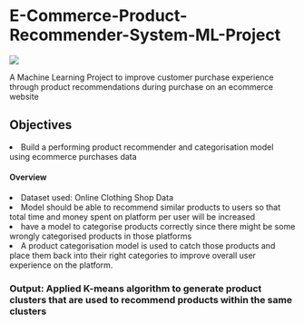 # E-Commerce-Product-Recommender-System-ML-Project

<img src="https://user-images.githubusercontent.com/20658442/178013467-10e263c8-5f97-4a2a-b36a-28ff0b524bee.png"></img>

A Machine Learning Project to improve customer purchase experience through product recommendations during purchase on an ecommerce website
<h2>Objectives</h2>
<li>Build a performing product recommender and categorisation model using ecommerce purchases data</li>
<h4>Overview</h5>
<li> Dataset used: Online Clothing Shop Data</li>
<li>Model should be able to recommend similar products to users so that total time and money spent on platform per user will be increased </li>
<li>have a model to categorise products correctly since there might be some wrongly categorised products in those platforms</li>
<li>A product categorisation model is used to catch those products and place them back into their right categories to improve overall user experience on the platform.</li>
<h3> Output: Applied K-means algorithm to generate product clusters that are used to recommend products within the same clusters</h3>
